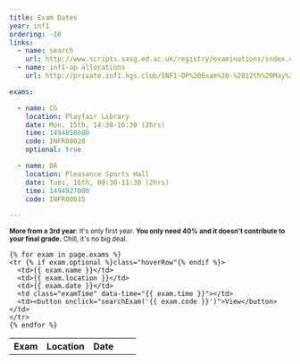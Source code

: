 ```yaml
---
title: Exam Dates
year: inf1
ordering: -10
links:
  - name: search
    url: http://www.scripts.sasg.ed.ac.uk/registry/examinations/index.cfm
  - name: inf1-op allocations
    url: http://private.inf1.hgs.club/INF1-OP%20Exam%20-%2012th%20May%202017.pdf

exams:

  - name: CG
    location: Playfair Library
    date: Mon, 15th, 14:30-16:30 (2hrs)
    time: 1494858600
    code: INFR08020
    optional: true

  - name: DA
    location: Pleasance Sports Hall
    date: Tues, 16th, 09:30-11:30 (2hrs)
    time: 1494927000
    code: INFR08015

---
```



<small>**More from a 3rd year**: It's only first year. **You only need 40% and it doesn't contribute to your final grade.** Chill, it's no big deal.</small>

<table style="width: 100%;">
    <tr>
        <th>Exam</th>
        <th>Location</th>
        <th>Date</th>
        <th></th>
        <th></th>
    </tr>


    {% for exam in page.exams %}
    <tr {% if exam.optional %}class="hoverRow"{% endif %}>
      <td>{{ exam.name }}</td>
      <td>{{ exam.location }}</td>
      <td>{{ exam.date }}</td>
      <td class="examTime" data-time="{{ exam.time }}"></td>
      <td><button onclick="searchExam('{{ exam.code }}')">View</button></td>
    </tr>
    {% endfor %}
</table>

<script src="https://cdnjs.cloudflare.com/ajax/libs/jquery/3.1.1/jquery.min.js"></script>
<script src="https://cdnjs.cloudflare.com/ajax/libs/moment.js/2.16.0/moment.min.js"></script>
<script src="/static/js/exam-script.js"></script>

